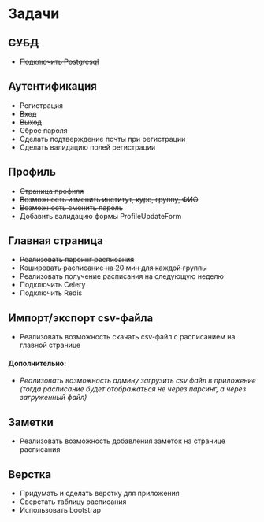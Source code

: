 # Задачи

## ~~СУБД~~

* ~~Подключить Postgresql~~

## Аутентификация

* ~~Регистрация~~
* ~~Вход~~
* ~~Выход~~
* ~~Сброс пароля~~
* Сделать подтверждение почты при регистрации
* Сделать валидацию полей регистрации

## Профиль

* ~~Страница профиля~~
* ~~Возможность изменить институт, курс, группу, ФИО~~
* ~~Возможность сменить пароль~~
* Добавить валидацию формы ProfileUpdateForm

## Главная страница

* ~~Реализовать парсинг расписания~~
* ~~Кэшировать расписание на 20 мин для каждой группы~~
* Реализовать получение расписания на следующую неделю
* Подключить Celery
* Подключить Redis

## Импорт/экспорт csv-файла

* Реализовать возможность скачать csv-файл с расписанием на главной странице

#### Дополнительно:

* _Реализовать возможность админу загрузить csv файл в приложение (тогда расписание будет отображаться не через парсинг, а через загруженный файл)_

## Заметки

* Реализовать возможность добавления заметок на странице расписания

## Верстка

* Придумать и сделать верстку для приложения
* Сверстать таблицу расписания
* Использовать bootstrap
